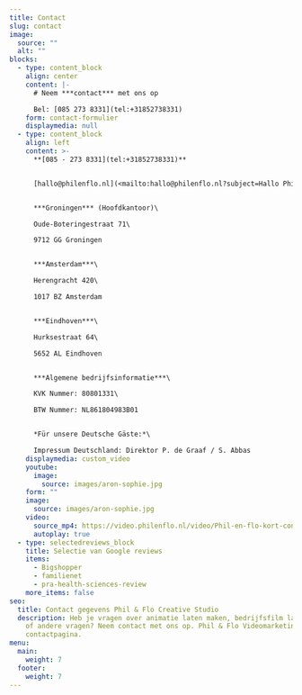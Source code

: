 ```yaml
---
title: Contact
slug: contact
image:
  source: ""
  alt: ""
blocks:
  - type: content_block
    align: center
    content: |-
      # Neem ***contact*** met ons op

      Bel: [085 273 8331](tel:+31852738331)
    form: contact-formulier
    displaymedia: null
  - type: content_block
    align: left
    content: >-
      **[085 - 273 8331](tel:+31852738331)**


      [hallo@philenflo.nl](<mailto:hallo@philenflo.nl?subject=Hallo Phil en Flo>)


      ***Groningen*** (Hoofdkantoor)\

      Oude-Boteringestraat 71\

      9712 GG Groningen


      ***Amsterdam***\

      Herengracht 420\

      1017 BZ Amsterdam


      ***Eindhoven***\

      Hurksestraat 64\

      5652 AL Eindhoven


      ***Algemene bedrijfsinformatie***\

      KVK Nummer: 80801331\

      BTW Nummer: NL861804983B01


      *Für unsere Deutsche Gäste:*\

      Impressum Deutschland: Direktor P. de Graaf / S. Abbas
    displaymedia: custom_video
    youtube:
      image:
        source: images/aron-sophie.jpg
    form: ""
    image:
      source: images/aron-sophie.jpg
    video:
      source_mp4: https://video.philenflo.nl/video/Phil-en-flo-kort-contact2.mp4
      autoplay: true
  - type: selectedreviews_block
    title: Selectie van Google reviews
    items:
      - Bigshopper
      - familienet
      - pra-health-sciences-review
    more_items: false
seo:
  title: Contact gegevens Phil & Flo Creative Studio
  description: Heb je vragen over animatie laten maken, bedrijfsfilm laten maken
    of andere vragen? Neem contact met ons op. Phil & Flo Videomarketing
    contactpagina.
menu:
  main:
    weight: 7
  footer:
    weight: 7
---
```

